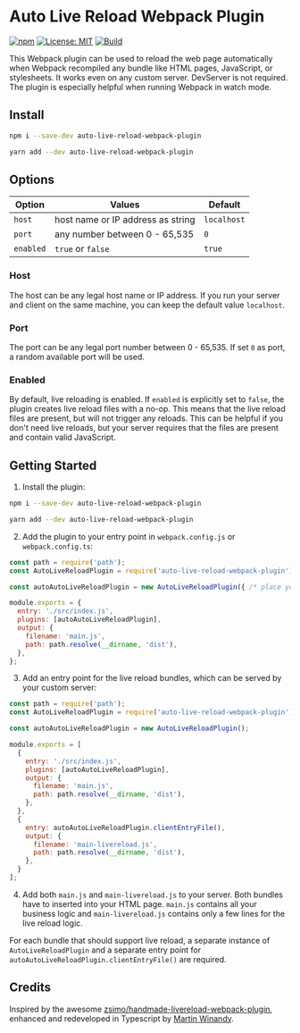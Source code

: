 # Auto Live Reload Webpack Plugin

[![npm](https://img.shields.io/npm/v/auto-live-reload-webpack-plugin.svg)](https://npmjs.com/package/auto-live-reload-webpack-plugin)
[![License: MIT](https://img.shields.io/badge/License-MIT-green.svg)](https://opensource.org/licenses/MIT)
[![Build](https://github.com/pmwmedia/auto-live-reload-webpack-plugin/actions/workflows/build.yaml/badge.svg)](https://github.com/pmwmedia/auto-live-reload-webpack-plugin/actions/workflows/build.yaml)

This Webpack plugin can be used to reload the web page automatically when Webpack recompiled any bundle like HTML pages, JavaScript, or stylesheets. It works even on any custom server. DevServer is not required. The plugin is especially helpful when running Webpack in watch mode.

## Install

```bash
npm i --save-dev auto-live-reload-webpack-plugin
```

```bash
yarn add --dev auto-live-reload-webpack-plugin
```

## Options

| Option    | Values                            | Default     |
|-----------|-----------------------------------|-------------|
| `host`    | host name or IP address as string | `localhost` |
| `port`    | any number between 0 - 65,535     | `0`         |
| `enabled` | `true` or `false`                 | `true`      |

### Host

The host can be any legal host name or IP address. If you run your server and client on the same machine, you can keep the default value `localhost`.

### Port

The port can be any legal port number between 0 - 65,535. If set `0` as port, a random available port will be used.

### Enabled

By default, live reloading is enabled. If `enabled` is explicitly set to `false`, the plugin creates live reload files with a no-op. This means that the live reload files are present, but will not trigger any reloads. This can be helpful if you don't need live reloads, but your server requires that the files are present and contain valid JavaScript.

## Getting Started

1. Install the plugin:

```bash
npm i --save-dev auto-live-reload-webpack-plugin
```

```bash
yarn add --dev auto-live-reload-webpack-plugin
```

2. Add the plugin to your entry point in `webpack.config.js` or `webpack.config.ts`:

```javascript
const path = require('path');
const AutoLiveReloadPlugin = require('auto-live-reload-webpack-plugin');

const autoAutoLiveReloadPlugin = new AutoLiveReloadPlugin({ /* place your options here */ });

module.exports = {
  entry: './src/index.js',
  plugins: [autoAutoLiveReloadPlugin],
  output: {
    filename: 'main.js',
    path: path.resolve(__dirname, 'dist'),
  },
};
```

3. Add an entry point for the live reload bundles, which can be served by your custom server:

```javascript
const path = require('path');
const AutoLiveReloadPlugin = require('auto-live-reload-webpack-plugin');

const autoAutoLiveReloadPlugin = new AutoLiveReloadPlugin();

module.exports = [
  {
    entry: './src/index.js',
    plugins: [autoAutoLiveReloadPlugin],
    output: {
      filename: 'main.js',
      path: path.resolve(__dirname, 'dist'),
    },
  },
  {
    entry: autoAutoLiveReloadPlugin.clientEntryFile(),
    output: {
      filename: 'main-livereload.js',
      path: path.resolve(__dirname, 'dist'),
    },
  }
];
```

4. Add both `main.js` and `main-livereload.js` to your server. Both bundles have to inserted into your HTML page. `main.js` contains all your business logic and `main-livereload.js` contains only a few lines for the live reload logic.

For each bundle that should support live reload, a separate instance of `AutoLiveReloadPlugin` and a separate entry point for `autoAutoLiveReloadPlugin.clientEntryFile()` are required.

## Credits

Inspired by the awesome [zsimo/handmade-livereload-webpack-plugin](https://github.com/zsimo/handmade-livereload-webpack-plugin), enhanced and redeveloped in Typescript by [Martin Winandy](https://github.com/pmwmedia).
